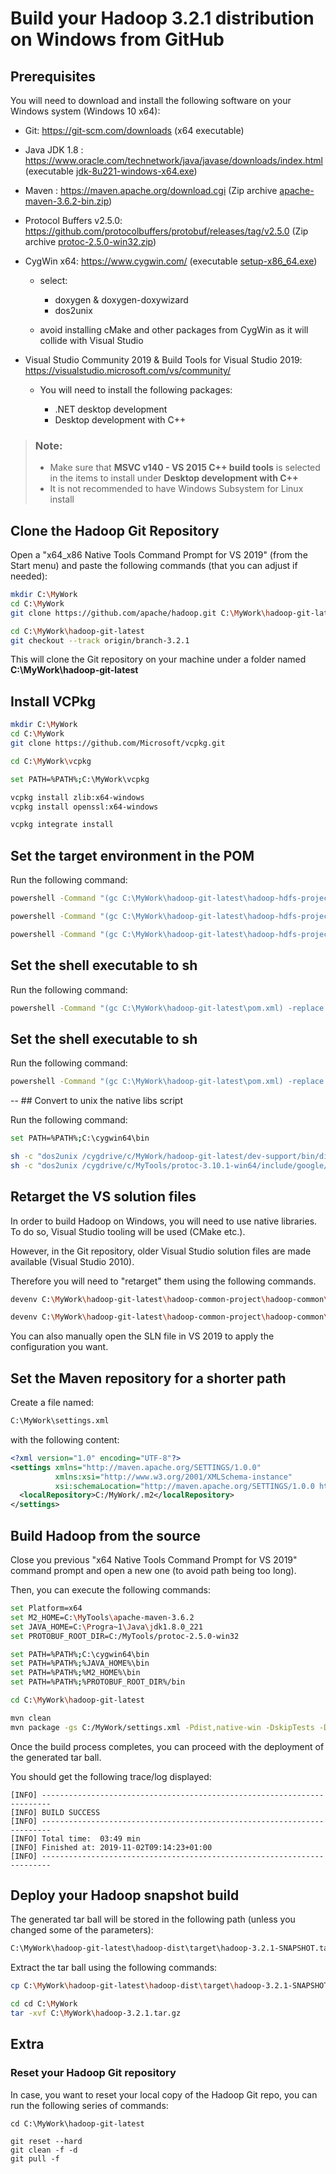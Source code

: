 # Build your Hadoop 3.2.1 distribution on Windows from GitHub

## Prerequisites

You will need to download and install the following software on your Windows system (Windows 10 x64):

- Git: https://git-scm.com/downloads (x64 executable)

- Java JDK 1.8 : https://www.oracle.com/technetwork/java/javase/downloads/index.html (executable [jdk-8u221-windows-x64.exe](https://download.oracle.com/otn/java/jdk/8u221-b11/230deb18db3e4014bb8e3e8324f81b43/jdk-8u221-windows-x64.exe))

- Maven : https://maven.apache.org/download.cgi (Zip archive [apache-maven-3.6.2-bin.zip](http://mirrors.standaloneinstaller.com/apache/maven/maven-3/3.6.2/binaries/apache-maven-3.6.2-bin.zip))

- Protocol Buffers v2.5.0: https://github.com/protocolbuffers/protobuf/releases/tag/v2.5.0 (Zip archive [protoc-2.5.0-win32.zip](https://github.com/protocolbuffers/protobuf/releases/download/v2.5.0/protoc-2.5.0-win32.zip))

- CygWin x64: https://www.cygwin.com/ (executable [setup-x86_64.exe](https://www.cygwin.com/setup-x86_64.exe))

  - select:
    - doxygen & doxygen-doxywizard
    - dos2unix

  - avoid installing cMake and other packages from CygWin as it will collide with Visual Studio

- Visual Studio Community 2019 & Build Tools for Visual Studio 2019: https://visualstudio.microsoft.com/vs/community/

  - You will need to install the following packages:

    - .NET desktop development
    - Desktop development with C++

> ### Note:
> - Make sure that **MSVC v140 - VS 2015 C++ build tools** is selected in the items to install under **Desktop development with C++**
> - It is not recommended to have Windows Subsystem for Linux install

## Clone the Hadoop Git Repository

Open a "x64_x86 Native Tools Command Prompt for VS 2019" (from the Start menu) and paste the following commands (that you can adjust if needed):

```sh
mkdir C:\MyWork
cd C:\MyWork
git clone https://github.com/apache/hadoop.git C:\MyWork\hadoop-git-latest

cd C:\MyWork\hadoop-git-latest
git checkout --track origin/branch-3.2.1
```

This will clone the Git repository on your machine under a folder named **C:\MyWork\hadoop-git-latest**

## Install VCPkg

```sh
mkdir C:\MyWork
cd C:\MyWork
git clone https://github.com/Microsoft/vcpkg.git

cd C:\MyWork\vcpkg

set PATH=%PATH%;C:\MyWork\vcpkg

vcpkg install zlib:x64-windows
vcpkg install openssl:x64-windows

vcpkg integrate install
```

## Set the target environment in the POM

Run the following command:

```sh
powershell -Command "(gc C:\MyWork\hadoop-git-latest\hadoop-hdfs-project\hadoop-hdfs\pom.xml) -replace 'Visual Studio 10 Win64', 'Visual Studio 16 2019' | Out-File -encoding ASCII C:\MyWork\hadoop-git-latest\hadoop-hdfs-project\hadoop-hdfs\pom.xml"

powershell -Command "(gc C:\MyWork\hadoop-git-latest\hadoop-hdfs-project\hadoop-hdfs-native-client) -replace 'Visual Studio 10 Win64', 'Visual Studio 16 2019' | Out-File -encoding ASCII C:\MyWork\hadoop-git-latest\hadoop-hdfs-project\hadoop-hdfs-native-client"

powershell -Command "(gc C:\MyWork\hadoop-git-latest\hadoop-hdfs-project\hadoop-hdfs-native-client) -replace 'Visual Studio 10', 'Visual Studio 16' | Out-File -encoding ASCII C:\MyWork\hadoop-git-latest\hadoop-hdfs-project\hadoop-hdfs-native-client"
```

## Set the shell executable to sh

Run the following command:

```sh
powershell -Command "(gc C:\MyWork\hadoop-git-latest\pom.xml) -replace '<version>1.8-SNAPSHOT</version>', '<version>1.8</version>' | Out-File -encoding ASCII C:\MyWork\hadoop-git-latest\pom.xml"
```

## Set the shell executable to sh

Run the following command:

```sh
powershell -Command "(gc C:\MyWork\hadoop-git-latest\pom.xml) -replace '<shell-executable>bash</shell-executable>', '<shell-executable>sh</shell-executable>' | Out-File -encoding ASCII C:\MyWork\hadoop-git-latest\pom.xml"
```

-- ## Convert to unix the native libs script

Run the following command:

```sh
set PATH=%PATH%;C:\cygwin64\bin

sh -c "dos2unix /cygdrive/c/MyWork/hadoop-git-latest/dev-support/bin/dist-copynativelibs"
sh -c "dos2unix /cygdrive/c/MyTools/protoc-3.10.1-win64/include/google/protobuf/compiler/*"
```

## Retarget the VS solution files

In order to build Hadoop on Windows, you will need to use native libraries. To do so, Visual Studio tooling will be used (CMake etc.).

However, in the Git repository, older Visual Studio solution files are made available (Visual Studio 2010).

Therefore you will need to "retarget" them using the following commands.

```sh
devenv C:\MyWork\hadoop-git-latest\hadoop-common-project\hadoop-common\src\main\native\native.sln /upgrade

devenv C:\MyWork\hadoop-git-latest\hadoop-common-project\hadoop-common\src\main\winutils\winutils.sln /upgrade
```

You can also manually open the SLN file in VS 2019 to apply the configuration you want.

## Set the Maven repository for a shorter path

Create a file named:

```sh
C:\MyWork\settings.xml
```

with the following content:

```xml
<?xml version="1.0" encoding="UTF-8"?>
<settings xmlns="http://maven.apache.org/SETTINGS/1.0.0"
          xmlns:xsi="http://www.w3.org/2001/XMLSchema-instance"
          xsi:schemaLocation="http://maven.apache.org/SETTINGS/1.0.0 http://maven.apache.org/xsd/settings-1.0.0.xsd">
  <localRepository>C:/MyWork/.m2</localRepository>
</settings>
```

## Build Hadoop from the source

Close you previous "x64 Native Tools Command Prompt for VS 2019" command prompt and open a new one (to avoid path being too long).

Then, you can execute the following commands:

```sh
set Platform=x64
set M2_HOME=C:\MyTools\apache-maven-3.6.2
set JAVA_HOME=C:\Progra~1\Java\jdk1.8.0_221
set PROTOBUF_ROOT_DIR=C:/MyTools/protoc-2.5.0-win32

set PATH=%PATH%;C:\cygwin64\bin
set PATH=%PATH%;%JAVA_HOME%\bin
set PATH=%PATH%;%M2_HOME%\bin
set PATH=%PATH%;%PROTOBUF_ROOT_DIR%/bin

cd C:\MyWork\hadoop-git-latest

mvn clean
mvn package -gs C:/MyWork/settings.xml -Pdist,native-win -DskipTests -Dtar -Dmaven.javadoc.skip=true
```

Once the build process completes, you can proceed with the deployment of the generated tar ball.

You should get the following trace/log displayed:

```
[INFO] ------------------------------------------------------------------------
[INFO] BUILD SUCCESS
[INFO] ------------------------------------------------------------------------
[INFO] Total time:  03:49 min
[INFO] Finished at: 2019-11-02T09:14:23+01:00
[INFO] ------------------------------------------------------------------------
```

## Deploy your Hadoop snapshot build

The generated tar ball will be stored in the following path (unless you changed some of the parameters):

```sh
C:\MyWork\hadoop-git-latest\hadoop-dist\target\hadoop-3.2.1-SNAPSHOT.tar.gz
```

Extract the tar ball using the following commands:

```sh
cp C:\MyWork\hadoop-git-latest\hadoop-dist\target\hadoop-3.2.1-SNAPSHOT.tar.gz cd C:\MyWork\hadoop-3.2.1.tar.gz

cd cd C:\MyWork
tar -xvf C:\MyWork\hadoop-3.2.1.tar.gz
```

## Extra

### Reset your Hadoop Git repository

In case, you want to reset your local copy of the Hadoop Git repo, you can run the following series of commands:

```
cd C:\MyWork\hadoop-git-latest

git reset --hard
git clean -f -d
git pull -f
```
